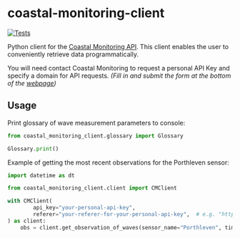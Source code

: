 # coastal-monitoring-client

[![Tests](https://github.com/n-n-s/coastal-monitoring-client/actions/workflows/merge.yaml/badge.svg)](https://github.com/n-n-s/coastal-monitoring-client/actions/workflows/merge.yaml)

Python client for the [Coastal Monitoring API](https://coastalmonitoring.org/ccoresources/api/). This client enables the user to conveniently retrieve data programmatically.

You will need contact Coastal Monitoring to request a personal API Key and specify a domain for API requests.
*(Fill in and submit the form at the bottom of the [webpage](https://coastalmonitoring.org/ccoresources/api/))*

## Usage

Print glossary of wave measurement parameters to console:

```python
from coastal_monitoring_client.glossary import Glossary

Glossary.print()
```

Example of getting the most recent observations for the Porthleven sensor:

```python
import datetime as dt

from coastal_monitoring_client.client import CMClient

with CMClient(
        api_key="your-personal-api-key",
        referer="your-referer-for-your-personal-api-key",  # e.g. "http://www.yourdomain.com"
) as client:
    obs = client.get_observation_of_waves(sensor_name="Porthleven", timestamp=dt.datetime.now())
```
